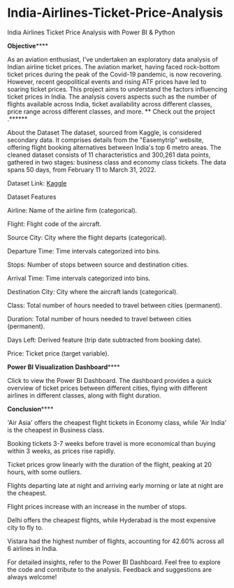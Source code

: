 # India-Airlines-Ticket-Price-Analysis
India Airlines Ticket Price Analysis with Power BI &amp; Python 

**Objective******

As an aviation enthusiast, I've undertaken an exploratory data analysis of Indian airline ticket prices. The aviation market, having faced rock-bottom ticket prices during the peak of the Covid-19 pandemic, is now recovering. However, recent geopolitical events and rising ATF prices have led to soaring ticket prices. This project aims to understand the factors influencing ticket prices in India. The analysis covers aspects such as the number of flights available across India, ticket availability across different classes, price range across different classes, and more.
**
Check out the project .******

About the Dataset
The dataset, sourced from Kaggle, is considered secondary data. It comprises details from the "Easemytrip" website, offering flight booking alternatives between India's top 6 metro areas. The cleaned dataset consists of 11 characteristics and 300,261 data points, gathered in two stages: business class and economy class tickets. The data spans 50 days, from February 11 to March 31, 2022.

Dataset Link: [Kaggle](https://www.kaggle.com/datasets/shubhambathwal/flight-price-prediction)

Dataset Features

Airline: Name of the airline firm (categorical).

Flight: Flight code of the aircraft.

Source City: City where the flight departs (categorical).

Departure Time: Time intervals categorized into bins.

Stops: Number of stops between source and destination cities.

Arrival Time: Time intervals categorized into bins.

Destination City: City where the aircraft lands (categorical).

Class: Total number of hours needed to travel between cities (permanent).

Duration: Total number of hours needed to travel between cities (permanent).

Days Left: Derived feature (trip date subtracted from booking date).

Price: Ticket price (target variable).

**Power BI Visualization Dashboard******

Click to view the Power BI Dashboard. The dashboard provides a quick overview of ticket prices between different cities, flying with different airlines in different classes, along with flight duration.

**Conclusion******

'Air Asia' offers the cheapest flight tickets in Economy class, while 'Air India' is the cheapest in Business class.

Booking tickets 3-7 weeks before travel is more economical than buying within 3 weeks, as prices rise rapidly.

Ticket prices grow linearly with the duration of the flight, peaking at 20 hours, with some outliers.

Flights departing late at night and arriving early morning or late at night are the cheapest.

Flight prices increase with an increase in the number of stops.


Delhi offers the cheapest flights, while Hyderabad is the most expensive city to fly to.

Vistara had the highest number of flights, accounting for 42.60% across all 6 airlines in India.

For detailed insights, refer to the Power BI Dashboard. Feel free to explore the code and contribute to the analysis. Feedback and suggestions are always welcome!

